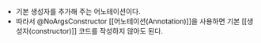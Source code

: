 - 기본 생성자를 추가해 주는 어노테이션이다.
- 따라서 @NoArgsConstructor [[어노테이션(Annotation)]]을 사용하면 기본 [[생성자(constructor)]] 코드를 작성하지 않아도 된다.